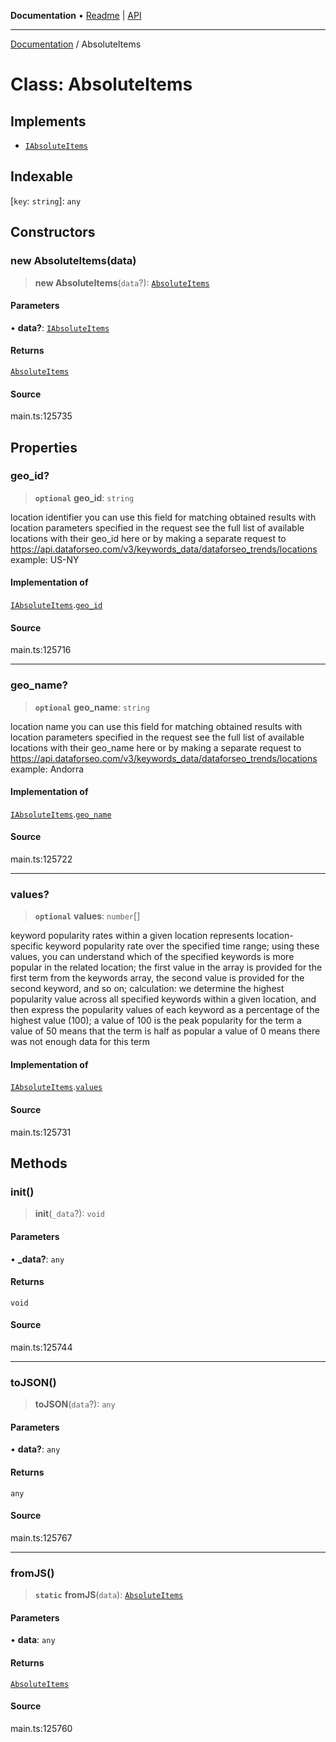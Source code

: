 **Documentation** • [Readme](../README.md) \| [API](../globals.md)

***

[Documentation](../README.md) / AbsoluteItems

# Class: AbsoluteItems

## Implements

- [`IAbsoluteItems`](../interfaces/IAbsoluteItems.md)

## Indexable

 \[`key`: `string`\]: `any`

## Constructors

### new AbsoluteItems(data)

> **new AbsoluteItems**(`data`?): [`AbsoluteItems`](AbsoluteItems.md)

#### Parameters

• **data?**: [`IAbsoluteItems`](../interfaces/IAbsoluteItems.md)

#### Returns

[`AbsoluteItems`](AbsoluteItems.md)

#### Source

main.ts:125735

## Properties

### geo\_id?

> **`optional`** **geo\_id**: `string`

location identifier
you can use this field for matching obtained results with location parameters specified in the request
see the full list of available locations with their geo_id here or by making a separate request to https://api.dataforseo.com/v3/keywords_data/dataforseo_trends/locations
example:
US-NY

#### Implementation of

[`IAbsoluteItems`](../interfaces/IAbsoluteItems.md).[`geo_id`](../interfaces/IAbsoluteItems.md#geo_id)

#### Source

main.ts:125716

***

### geo\_name?

> **`optional`** **geo\_name**: `string`

location name
you can use this field for matching obtained results with location parameters specified in the request
see the full list of available locations with their geo_name here or by making a separate request to https://api.dataforseo.com/v3/keywords_data/dataforseo_trends/locations
example:
Andorra

#### Implementation of

[`IAbsoluteItems`](../interfaces/IAbsoluteItems.md).[`geo_name`](../interfaces/IAbsoluteItems.md#geo_name)

#### Source

main.ts:125722

***

### values?

> **`optional`** **values**: `number`[]

keyword popularity rates within a given location
represents location-specific keyword popularity rate over the specified time range;
using these values, you can understand which of the specified keywords is more popular in the related location;
the first value in the array is provided for the first term from the keywords array, the second value is provided for the second keyword, and so on;
calculation: we determine the highest popularity value across all specified keywords within a given location, and then express the popularity values of each keyword as a percentage of the highest value (100);
a value of 100 is the peak popularity for the term
a value of 50 means that the term is half as popular
a value of 0 means there was not enough data for this term

#### Implementation of

[`IAbsoluteItems`](../interfaces/IAbsoluteItems.md).[`values`](../interfaces/IAbsoluteItems.md#values)

#### Source

main.ts:125731

## Methods

### init()

> **init**(`_data`?): `void`

#### Parameters

• **\_data?**: `any`

#### Returns

`void`

#### Source

main.ts:125744

***

### toJSON()

> **toJSON**(`data`?): `any`

#### Parameters

• **data?**: `any`

#### Returns

`any`

#### Source

main.ts:125767

***

### fromJS()

> **`static`** **fromJS**(`data`): [`AbsoluteItems`](AbsoluteItems.md)

#### Parameters

• **data**: `any`

#### Returns

[`AbsoluteItems`](AbsoluteItems.md)

#### Source

main.ts:125760

